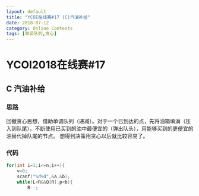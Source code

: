```yaml
---
layout: default
title: "YCOI在线赛#17 (C)汽油补给"
date: 2018-07-12
category: Online Contests
tags: [单调队列,贪心]
---
```


# YCOI2018在线赛#17  

## C 汽油补给  

### 思路  

回撤贪心思想，借助单调队列（递减）。对于一个已到达的点，先将油箱填满（压入到队尾），不断使用已买到的油中最便宜的（弹出队头），用能够买到的更便宜的油替代掉队尾的节点。
想得到决策用贪心以后就比较容易了。

### 代码

```C++
for(int i=1;i<=n;i++){
	v=0;
	scanf("%d%d",&a,&b);
	while(L<R&&Q[R].p<b){
		R--;
```

